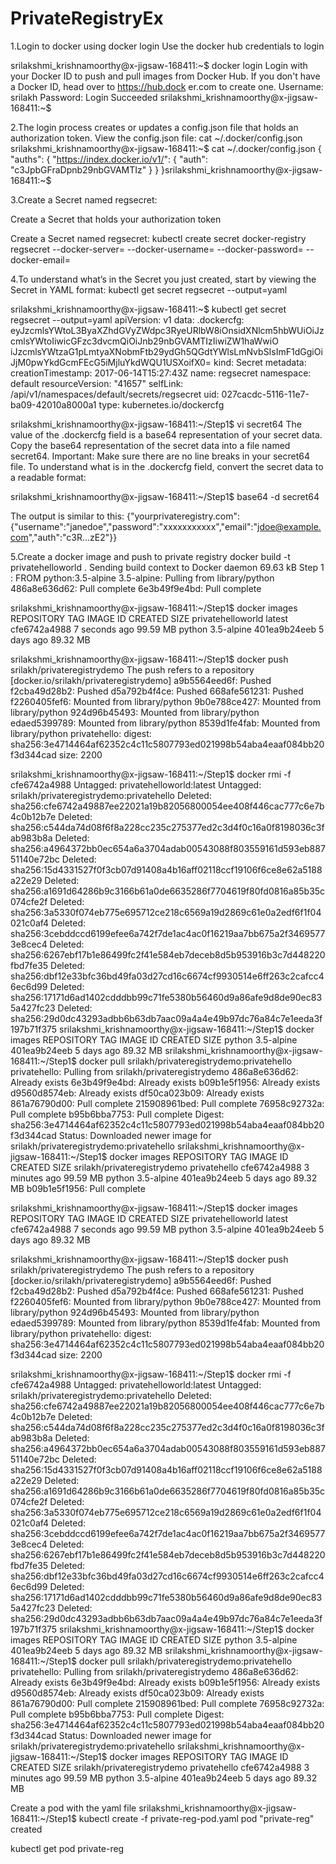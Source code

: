# PrivateRegistryEx
1.Login to docker using docker login
Use the docker hub credentials to login

srilakshmi_krishnamoorthy@x-jigsaw-168411:~$ docker login
Login with your Docker ID to push and pull images from Docker Hub. If you don't have a Docker ID, head over to https://hub.dock
er.com to create one.
Username: srilakh
Password: 
Login Succeeded
srilakshmi_krishnamoorthy@x-jigsaw-168411:~$ 

2.The login process creates or updates a config.json file that holds an authorization token.
View the config.json file:
cat ~/.docker/config.json
srilakshmi_krishnamoorthy@x-jigsaw-168411:~$ cat ~/.docker/config.json
{
        "auths": {
                "https://index.docker.io/v1/": {
                        "auth": "c3JpbGFraDpnb29nbGVAMTIz"
                }
        }
}srilakshmi_krishnamoorthy@x-jigsaw-168411:~$ 

3.Create a Secret named regsecret:

Create a Secret that holds your authorization token

Create a Secret named regsecret:
kubectl create secret docker-registry regsecret --docker-server=<your-registry-server> --docker-username=<your-name> --docker-password=<your-pword> --docker-email=<your-email>


4.To understand what’s in the Secret you just created, start by viewing the Secret in YAML format:
kubectl get secret regsecret --output=yaml

srilakshmi_krishnamoorthy@x-jigsaw-168411:~$ kubectl get secret regsecret --output=yaml
apiVersion: v1
data:
  .dockercfg: eyJzcmlsYWtoL3ByaXZhdGVyZWdpc3RyeURlbW8iOnsidXNlcm5hbWUiOiJzcmlsYWtoIiwicGFzc3dvcmQiOiJnb29nbGVAMTIzIiwiZW1haWwiO
iJzcmlsYWtzaG1pLmtyaXNobmFtb29ydGh5QGdtYWlsLmNvbSIsImF1dGgiOiJjM0pwYkdGcmFEcG5iMjluYkdWQU1USXoifX0=
kind: Secret
metadata:
  creationTimestamp: 2017-06-14T15:27:43Z
  name: regsecret
  namespace: default
  resourceVersion: "41657"
  selfLink: /api/v1/namespaces/default/secrets/regsecret
  uid: 027cacdc-5116-11e7-ba09-42010a8000a1
type: kubernetes.io/dockercfg

srilakshmi_krishnamoorthy@x-jigsaw-168411:~/Step1$ vi secret64
The value of the .dockercfg field is a base64 representation of your secret data.
Copy the base64 representation of the secret data into a file named secret64.
Important: Make sure there are no line breaks in your secret64 file.
To understand what is in the .dockercfg field, convert the secret data to a readable format:

srilakshmi_krishnamoorthy@x-jigsaw-168411:~/Step1$ base64 -d secret64

The output is similar to this:
{"yourprivateregistry.com":{"username":"janedoe","password":"xxxxxxxxxxx","email":"jdoe@example.com","auth":"c3R...zE2"}}

5.Create a docker image and push to private registry
docker build -t privatehelloworld .
Sending build context to Docker daemon 69.63 kB
Step 1 : FROM python:3.5-alpine
3.5-alpine: Pulling from library/python
486a8e636d62: Pull complete 
6e3b49f9e4bd: Pull complete 

srilakshmi_krishnamoorthy@x-jigsaw-168411:~/Step1$ docker images
REPOSITORY          TAG                 IMAGE ID            CREATED             SIZE
privatehelloworld   latest              cfe6742a4988        7 seconds ago       99.59 MB
python              3.5-alpine          401ea9b24eeb        5 days ago          89.32 MB

srilakshmi_krishnamoorthy@x-jigsaw-168411:~/Step1$ docker push srilakh/privateregistrydemo
The push refers to a repository [docker.io/srilakh/privateregistrydemo]
a9b5564eed6f: Pushed 
f2cba49d28b2: Pushed 
d5a792b4f4ce: Pushed 
668afe561231: Pushed 
f2260405fef6: Mounted from library/python 
9b0e788ce427: Mounted from library/python 
924d96b45493: Mounted from library/python 
edaed5399789: Mounted from library/python 
8539d1fe4fab: Mounted from library/python 
privatehello: digest: sha256:3e4714464af62352c4c11c5807793ed021998b54aba4eaaf084bb20f3d344cad size: 2200

srilakshmi_krishnamoorthy@x-jigsaw-168411:~/Step1$ docker rmi -f cfe6742a4988
Untagged: privatehelloworld:latest
Untagged: srilakh/privateregistrydemo:privatehello
Deleted: sha256:cfe6742a49887ee22021a19b82056800054ee408f446cac777c6e7b4c0b12b7e
Deleted: sha256:c544da74d08f6f8a228cc235c275377ed2c3d4f0c16a0f8198036c3fab983b8a
Deleted: sha256:a4964372bb0ec654a6a3704adab00543088f803559161d593eb88751140e72bc
Deleted: sha256:15d4331527f0f3cb07d91408a4b16aff02118ccf19106f6ce8e62a5188a22e29
Deleted: sha256:a1691d64286b9c3166b61a0de6635286f7704619f80fd0816a85b35c074cfe2f
Deleted: sha256:3a5330f074eb775e695712ce218c6569a19d2869c61e0a2edf6f1f04021c0af4
Deleted: sha256:3cebddccd6199efee6a742f7de1ac4ac0f16219aa7bb675a2f34695773e8cec4
Deleted: sha256:6267ebf17b1e86499fc2f41e584eb7deceb8d5b953916b3c7d448220fbd7fe35
Deleted: sha256:dbf12e33bfc36bd49fa03d27cd16c6674cf9930514e6ff263c2cafcc46ec6d99
Deleted: sha256:17171d6ad1402cdddbb99c71fe5380b56460d9a86afe9d8de90ec835a427fc23
Deleted: sha256:29d0dc43293adbb6b63db7aac09a4a4e49b97dc76a84c7e1eeda3f197b71f375
srilakshmi_krishnamoorthy@x-jigsaw-168411:~/Step1$ docker images
REPOSITORY          TAG                 IMAGE ID            CREATED             SIZE
python              3.5-alpine          401ea9b24eeb        5 days ago          89.32 MB
srilakshmi_krishnamoorthy@x-jigsaw-168411:~/Step1$ docker pull srilakh/privateregistrydemo:privatehello
privatehello: Pulling from srilakh/privateregistrydemo
486a8e636d62: Already exists 
6e3b49f9e4bd: Already exists 
b09b1e5f1956: Already exists 
d9560d8574eb: Already exists 
df50ca023b09: Already exists 
861a76790d00: Pull complete 
215908961bed: Pull complete 
76958c92732a: Pull complete 
b95b6bba7753: Pull complete 
Digest: sha256:3e4714464af62352c4c11c5807793ed021998b54aba4eaaf084bb20f3d344cad
Status: Downloaded newer image for srilakh/privateregistrydemo:privatehello
srilakshmi_krishnamoorthy@x-jigsaw-168411:~/Step1$ docker images
REPOSITORY                    TAG                 IMAGE ID            CREATED             SIZE
srilakh/privateregistrydemo   privatehello        cfe6742a4988        3 minutes ago       99.59 MB
python                        3.5-alpine          401ea9b24eeb        5 days ago          89.32 MB
b09b1e5f1956: Pull complete 

srilakshmi_krishnamoorthy@x-jigsaw-168411:~/Step1$ docker images
REPOSITORY          TAG                 IMAGE ID            CREATED             SIZE
privatehelloworld   latest              cfe6742a4988        7 seconds ago       99.59 MB
python              3.5-alpine          401ea9b24eeb        5 days ago          89.32 MB

srilakshmi_krishnamoorthy@x-jigsaw-168411:~/Step1$ docker push srilakh/privateregistrydemo
The push refers to a repository [docker.io/srilakh/privateregistrydemo]
a9b5564eed6f: Pushed 
f2cba49d28b2: Pushed 
d5a792b4f4ce: Pushed 
668afe561231: Pushed 
f2260405fef6: Mounted from library/python 
9b0e788ce427: Mounted from library/python 
924d96b45493: Mounted from library/python 
edaed5399789: Mounted from library/python 
8539d1fe4fab: Mounted from library/python 
privatehello: digest: sha256:3e4714464af62352c4c11c5807793ed021998b54aba4eaaf084bb20f3d344cad size: 2200

srilakshmi_krishnamoorthy@x-jigsaw-168411:~/Step1$ docker rmi -f cfe6742a4988
Untagged: privatehelloworld:latest
Untagged: srilakh/privateregistrydemo:privatehello
Deleted: sha256:cfe6742a49887ee22021a19b82056800054ee408f446cac777c6e7b4c0b12b7e
Deleted: sha256:c544da74d08f6f8a228cc235c275377ed2c3d4f0c16a0f8198036c3fab983b8a
Deleted: sha256:a4964372bb0ec654a6a3704adab00543088f803559161d593eb88751140e72bc
Deleted: sha256:15d4331527f0f3cb07d91408a4b16aff02118ccf19106f6ce8e62a5188a22e29
Deleted: sha256:a1691d64286b9c3166b61a0de6635286f7704619f80fd0816a85b35c074cfe2f
Deleted: sha256:3a5330f074eb775e695712ce218c6569a19d2869c61e0a2edf6f1f04021c0af4
Deleted: sha256:3cebddccd6199efee6a742f7de1ac4ac0f16219aa7bb675a2f34695773e8cec4
Deleted: sha256:6267ebf17b1e86499fc2f41e584eb7deceb8d5b953916b3c7d448220fbd7fe35
Deleted: sha256:dbf12e33bfc36bd49fa03d27cd16c6674cf9930514e6ff263c2cafcc46ec6d99
Deleted: sha256:17171d6ad1402cdddbb99c71fe5380b56460d9a86afe9d8de90ec835a427fc23
Deleted: sha256:29d0dc43293adbb6b63db7aac09a4a4e49b97dc76a84c7e1eeda3f197b71f375
srilakshmi_krishnamoorthy@x-jigsaw-168411:~/Step1$ docker images
REPOSITORY          TAG                 IMAGE ID            CREATED             SIZE
python              3.5-alpine          401ea9b24eeb        5 days ago          89.32 MB
srilakshmi_krishnamoorthy@x-jigsaw-168411:~/Step1$ docker pull srilakh/privateregistrydemo:privatehello
privatehello: Pulling from srilakh/privateregistrydemo
486a8e636d62: Already exists 
6e3b49f9e4bd: Already exists 
b09b1e5f1956: Already exists 
d9560d8574eb: Already exists 
df50ca023b09: Already exists 
861a76790d00: Pull complete 
215908961bed: Pull complete 
76958c92732a: Pull complete 
b95b6bba7753: Pull complete 
Digest: sha256:3e4714464af62352c4c11c5807793ed021998b54aba4eaaf084bb20f3d344cad
Status: Downloaded newer image for srilakh/privateregistrydemo:privatehello
srilakshmi_krishnamoorthy@x-jigsaw-168411:~/Step1$ docker images
REPOSITORY                    TAG                 IMAGE ID            CREATED             SIZE
srilakh/privateregistrydemo   privatehello        cfe6742a4988        3 minutes ago       99.59 MB
python                        3.5-alpine          401ea9b24eeb        5 days ago          89.32 MB


Create a pod with the yaml file 
srilakshmi_krishnamoorthy@x-jigsaw-168411:~/Step1$ kubectl create -f private-reg-pod.yaml 
pod "private-reg" created

kubectl get pod private-reg

